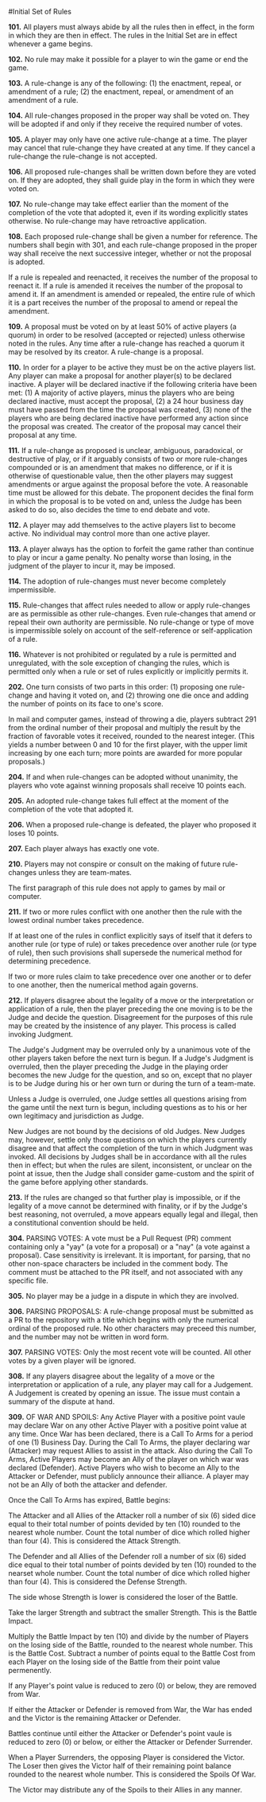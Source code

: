 #Initial Set of Rules

**101.** All players must always abide by all the rules then in effect, in the form in which they are then in effect. The rules in the Initial Set are in effect whenever a game begins.

**102.** No rule may make it possible for a player to win the game or end the game.

**103.** A rule-change is any of the following: (1) the enactment, repeal, or amendment of a rule; (2) the enactment, repeal, or amendment of an amendment of a rule.

**104.** All rule-changes proposed in the proper way shall be voted on. They will be adopted if and only if they receive the required number of votes.

**105.** A player may only have one active rule-change at a time. The player may cancel that rule-change they have created at any time. If they cancel a rule-change the rule-change is not accepted.

**106.** All proposed rule-changes shall be written down before they are voted on. If they are adopted, they shall guide play in the form in which they were voted on.

**107.** No rule-change may take effect earlier than the moment of the completion of the vote that adopted it, even if its wording explicitly states otherwise. No rule-change may have retroactive application.

**108.** Each proposed rule-change shall be given a number for reference. The numbers shall begin with 301, and each rule-change proposed in the proper way shall receive the next successive integer, whether or not the proposal is adopted.

If a rule is repealed and reenacted, it receives the number of the proposal to reenact it. If a rule is amended it receives the number of the proposal to amend  it. If an amendment is amended or repealed, the entire rule of which it is a part receives the number of the proposal to amend or repeal the amendment.

**109.** A proposal must be voted on by at least 50% of active players (a quorum) in order to be resolved (accepted or rejected) unless otherwise noted in the rules. Any time after a rule-change has reached a quorum it may be resolved by its creator. A rule-change is a proposal.

**110.** In order for a player to be active they must be on the active players list. Any player can make a proposal for another player(s) to be declared inactive. A player will be declared inactive if the following criteria have been met: (1) A majority of active players, minus the players who are being declared inactive, must accept the proposal, (2) a 24 hour business day must have passed from the time the proposal was created, (3) none of the players who are being declared inactive have performed any action since the proposal was created. The creator of the proposal may cancel their proposal at any time.

**111.** If a rule-change as proposed is unclear, ambiguous, paradoxical, or destructive of play, or if it arguably consists of two or more rule-changes compounded or is an amendment that makes no difference, or if it is otherwise of questionable value, then the other players may suggest amendments or argue against the proposal before the vote. A reasonable time must be allowed for this debate. The proponent decides the final form in which the proposal is to be voted on and, unless the Judge has been asked to do so, also decides the time to end debate and vote.

**112.** A player may add themselves to the active players list to become active. No individual may control more than one active player.

**113.** A player always has the option to forfeit the game rather than continue to play or incur a game penalty. No penalty worse than losing, in the judgment of the player to incur it, may be imposed.

**114.** The adoption of rule-changes must never become completely impermissible.

**115.** Rule-changes that affect rules needed to allow or apply rule-changes are as permissible as other rule-changes. Even rule-changes that amend or repeal their own authority are permissible. No rule-change or type of move is impermissible solely on account of the self-reference or self-application of a rule.

**116.** Whatever is not prohibited or regulated by a rule is permitted and unregulated, with the sole exception of changing the rules, which is permitted only when a rule or set of rules explicitly or implicitly permits it.

**202.** One turn consists of two parts in this order: (1) proposing one rule-change and having it voted on, and (2) throwing one die once and adding the number of points on its face to one's score.

In mail and computer games, instead of throwing a die, players subtract 291 from the ordinal number of their proposal and multiply the result by the fraction of favorable votes it received, rounded to the nearest integer. (This yields a number between 0 and 10 for the first player, with the upper limit increasing by one each turn; more points are awarded for more popular proposals.)

**204.** If and when rule-changes can be adopted without unanimity, the players who vote against winning proposals shall receive 10 points each.

**205.** An adopted rule-change takes full effect at the moment of the completion of the vote that adopted it.

**206.** When a proposed rule-change is defeated, the player who proposed it loses 10 points.

**207.** Each player always has exactly one vote.

**210.** Players may not conspire or consult on the making of future rule-changes unless they are team-mates.

The first paragraph of this rule does not apply to games by mail or computer.

**211.** If two or more rules conflict with one another then the rule with the lowest ordinal number takes precedence.

If at least one of the rules in conflict explicitly says of itself that it defers to another rule (or type of rule) or takes precedence over another rule (or type of rule), then such provisions shall supersede the numerical method for determining precedence.

If two or more rules claim to take precedence over one another or to defer to one another, then the numerical method again governs.

**212.** If players disagree about the legality of a move or the interpretation or application of a rule, then the player preceding the one moving is to be the Judge and decide the question. Disagreement for the purposes of this rule may be created by the insistence of any player. This process is called invoking Judgment.

The Judge's Judgment may be overruled only by a unanimous vote of the other players taken before the next turn is begun. If a Judge's Judgment is overruled, then the player preceding the Judge in the playing order becomes the new Judge for the question, and so on, except that no player is to be Judge during his or her own turn or during the turn of a team-mate.

Unless a Judge is overruled, one Judge settles all questions arising from the game until the next turn is begun, including questions as to his or her own legitimacy and jurisdiction as Judge.

New Judges are not bound by the decisions of old Judges. New Judges may, however, settle only those questions on which the players currently disagree and that affect the completion of the turn in which Judgment was invoked. All decisions by Judges shall be in accordance with all the rules then in effect; but when the rules are silent, inconsistent, or unclear on the point at issue, then the Judge shall consider game-custom and the spirit of the game before applying other standards.

**213.** If the rules are changed so that further play is impossible, or if the legality of a move cannot be determined with finality, or if by the Judge's best reasoning, not overruled, a move appears equally legal and illegal, then a constitutional convention should be held.

**304.** PARSING VOTES: A vote must be a Pull Request (PR) comment containing only a "yay" (a vote for a proposal) or a "nay" (a vote against a proposal). Case sensitivity is irrelevant. 
It is important, for parsing, that no other non-space characters be included in the comment body. The comment must be attached to the PR itself, and not associated with any specific file.

**305.** No player may be a judge in a dispute in which they are involved.

**306.** PARSING PROPOSALS: A rule-change proposal must be submitted as a PR to the repository with a title which begins with only the numerical ordinal of the proposed rule. No other characters may preceed this number, and the number may not be written in word form.

**307.** PARSING VOTES: Only the most recent vote will be counted. All other votes by a given player will be ignored.

**308.** If any players disagree about the legality of a move or the interpretation or application of a rule, any player may call for a Judgement. A Judgement is created by opening an issue. The issue must contain a summary of the dispute at hand.

**309.** OF WAR AND SPOILS: Any Active Player with a positive point vaule may declare War on any other Active Player with a positive point value at any time.
Once War has been declared, there is a Call To Arms for a period of one (1) Business Day. 
During the Call To Arms, the player declaring war (Attacker) may request Allies to assist in the attack.
Also during the Call To Arms, Active Players may become an Ally of the player on which war was declared (Defender).
Active Players who wish to become an Ally to the Attacker or Defender, must publicly announce their alliance.
A player may not be an Ally of both the attacker and defender.

Once the Call To Arms has expired, Battle begins:

The Attacker and all Allies of the Attacker roll a number of six (6) sided dice equal to their total number of points devided by ten (10) rounded to the nearest whole number.
Count the total number of dice which rolled higher than four (4).
This is considered the Attack Strength.

The Defender and all Allies of the Defender roll a number of six (6) sided dice equal to their total number of points devided by ten (10) rounded to the nearset whole number.
Count the total number of dice which rolled higher than four (4).
This is considered the Defense Strength.

The side whose Strength is lower is considered the loser of the Battle.

Take the larger Strength and subtract the smaller Strength.
This is the Battle Impact.

Multiply the Battle Impact by ten (10) and divide by the number of Players on the losing side of the Battle, rounded to the nearest whole number.
This is the Battle Cost.
Subtract a number of points equal to the Battle Cost from each Player on the losing side of the Battle from their point value permenently.

If any Player's point value is reduced to zero (0) or below, they are removed from War.

If either the Attacker or Defender is removed from War, the War has ended and the Victor is the remaining Attacker or Defender.

Battles continue until either the Attacker or Defender's point vaule is reduced to zero (0) or below, or either the Attacker or Defender Surrender.

When a Player Surrenders, the opposing Player is considered the Victor.
The Loser then gives the Victor half of their remaining point balance rounded to the nearest whole number.
This is considered the Spoils Of War.

The Victor may distribute any of the Spoils to their Allies in any manner.
